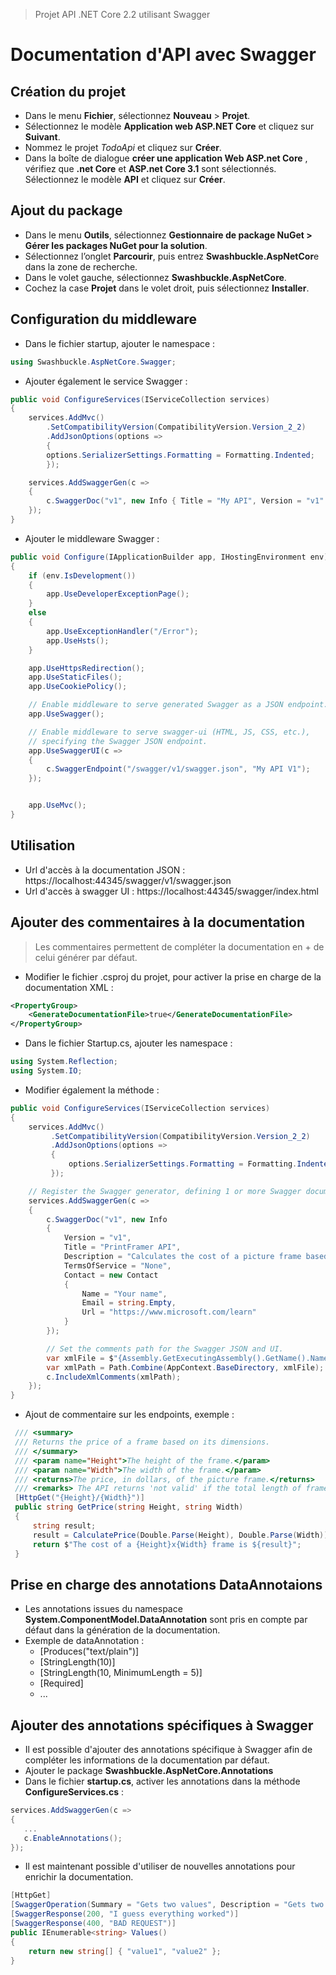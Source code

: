 > Projet API .NET Core 2.2 utilisant Swagger

# Documentation d'API avec Swagger

## Création du projet

* Dans le menu **Fichier**, sélectionnez **Nouveau** > **Projet**.
* Sélectionnez le modèle **Application web ASP.NET Core** et cliquez sur **Suivant**.
* Nommez le projet *TodoApi* et cliquez sur **Créer**.
* Dans la boîte de dialogue **créer une application Web ASP.net Core** , vérifiez que **.net Core** et **ASP.net Core 3.1** sont sélectionnés. Sélectionnez le modèle **API** et cliquez sur **Créer**.

## Ajout du package

- Dans le menu **Outils**, sélectionnez **Gestionnaire de package NuGet > Gérer les packages NuGet pour la solution**.
- Sélectionnez l’onglet **Parcourir**, puis entrez **Swashbuckle.AspNetCor**e dans la zone de recherche.
- Dans le volet gauche, sélectionnez **Swashbuckle.AspNetCore**.
- Cochez la case **Projet** dans le volet droit, puis sélectionnez **Installer**.

## Configuration du middleware

* Dans le fichier startup, ajouter le namespace :

```c#
using Swashbuckle.AspNetCore.Swagger;
```

* Ajouter également le service Swagger :

```c#
public void ConfigureServices(IServiceCollection services)
{
    services.AddMvc()
        .SetCompatibilityVersion(CompatibilityVersion.Version_2_2)
        .AddJsonOptions(options =>
        {
        options.SerializerSettings.Formatting = Formatting.Indented;
        });

    services.AddSwaggerGen(c =>
    {
        c.SwaggerDoc("v1", new Info { Title = "My API", Version = "v1" });
    });
}
```

* Ajouter le middleware Swagger :

```c#
public void Configure(IApplicationBuilder app, IHostingEnvironment env)
{
    if (env.IsDevelopment())
    {
        app.UseDeveloperExceptionPage();
    }
    else
    {
        app.UseExceptionHandler("/Error");
        app.UseHsts();
    }

    app.UseHttpsRedirection();
    app.UseStaticFiles();
    app.UseCookiePolicy();

    // Enable middleware to serve generated Swagger as a JSON endpoint.
    app.UseSwagger();

    // Enable middleware to serve swagger-ui (HTML, JS, CSS, etc.), 
    // specifying the Swagger JSON endpoint.
    app.UseSwaggerUI(c =>
    {
        c.SwaggerEndpoint("/swagger/v1/swagger.json", "My API V1");
    });


    app.UseMvc();
}
```

## Utilisation

* Url d'accès à la documentation JSON : https://localhost:44345/swagger/v1/swagger.json
* Url d'accès à swagger UI : https://localhost:44345/swagger/index.html

## Ajouter des commentaires à la documentation

> Les commentaires permettent de compléter la documentation en + de celui générer par défaut.

* Modifier le fichier .csproj du projet, pour activer la prise en charge de la documentation XML :

```xml
<PropertyGroup>
    <GenerateDocumentationFile>true</GenerateDocumentationFile>
</PropertyGroup>
```

* Dans le fichier Startup.cs, ajouter les namespace :

```c#
using System.Reflection;
using System.IO;
```

* Modifier également la méthode :

```c#
public void ConfigureServices(IServiceCollection services)
{
    services.AddMvc()
         .SetCompatibilityVersion(CompatibilityVersion.Version_2_2)
         .AddJsonOptions(options =>
         {
             options.SerializerSettings.Formatting = Formatting.Indented;
         });

    // Register the Swagger generator, defining 1 or more Swagger documents
    services.AddSwaggerGen(c =>
    {
        c.SwaggerDoc("v1", new Info
        {
            Version = "v1",
            Title = "PrintFramer API",
            Description = "Calculates the cost of a picture frame based on its dimensions.",
            TermsOfService = "None",
            Contact = new Contact
            {
                Name = "Your name",
                Email = string.Empty,
                Url = "https://www.microsoft.com/learn"
            }
        });

        // Set the comments path for the Swagger JSON and UI.
        var xmlFile = $"{Assembly.GetExecutingAssembly().GetName().Name}.xml";
        var xmlPath = Path.Combine(AppContext.BaseDirectory, xmlFile);
        c.IncludeXmlComments(xmlPath);
    });
}
```

* Ajout de commentaire sur les endpoints, exemple :

```c#
 /// <summary>
 /// Returns the price of a frame based on its dimensions.
 /// </summary>
 /// <param name="Height">The height of the frame.</param>
 /// <param name="Width">The width of the frame.</param>
 /// <returns>The price, in dollars, of the picture frame.</returns>
 /// <remarks> The API returns 'not valid' if the total length of frame material needed (the perimeter of the frame) is less than 20 inches and greater than 1000 inches.</remarks>
 [HttpGet("{Height}/{Width}")]
 public string GetPrice(string Height, string Width)
 {
     string result;
     result = CalculatePrice(Double.Parse(Height), Double.Parse(Width));
     return $"The cost of a {Height}x{Width} frame is ${result}";
 }
```

## Prise en charge des annotations DataAnnotaions

* Les annotations issues du namespace **System.ComponentModel.DataAnnotation** sont pris en compte par défaut dans la génération de la documentation.
* Exemple de dataAnnotation :
  * [Produces("text/plain")]
  * [StringLength(10)]
  * [StringLength(10, MinimumLength = 5)]
  * [Required]
  * ...

## Ajouter des annotations spécifiques à Swagger

* Il est possible d'ajouter des annotations spécifique à Swagger afin de compléter les informations de la documentation par défaut.
* Ajouter le package **Swashbuckle.AspNetCore.Annotations**
* Dans le fichier **startup.cs**, activer les annotations dans la méthode **ConfigureServices.cs** :

```c#
services.AddSwaggerGen(c =>
{
   ...
   c.EnableAnnotations();
});
```

* Il est maintenant possible d'utiliser de nouvelles annotations pour enrichir la documentation.

```c#
[HttpGet]
[SwaggerOperation(Summary = "Gets two values", Description = "Gets two hardcoded values")]
[SwaggerResponse(200, "I guess everything worked")]
[SwaggerResponse(400, "BAD REQUEST")]
public IEnumerable<string> Values()
{
    return new string[] { "value1", "value2" };
}
```

